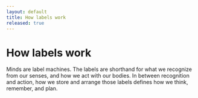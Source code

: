 ```yaml
---
layout: default
title: How labels work
released: true
---
```


# How labels work

Minds are label machines. The labels are shorthand for what we
recognize from our senses, and how we act with our bodies.  In between
recognition and action, how we store and arrange those labels defines
how we think, remember, and plan.

